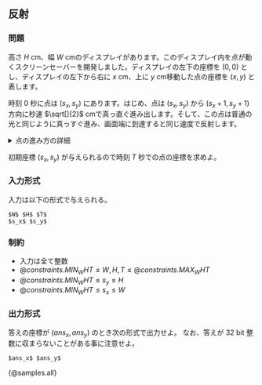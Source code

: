 ## 反射

### 問題
高さ $H$ cm、幅 $W$ cmのディスプレイがあります。このディスプレイ内を点が動くスクリーンセーバーを開発しました。ディスプレイの左下の座標を $(0, 0)$ とし、ディスプレイの左下から右に $x$ cm、上に $y$ cm移動した点の座標を $(x, y)$ と表します。

時刻 $0$ 秒に点は $(s_x, s_y)$ にあります。はじめ、点は $(s_x, s_y)$ から $(s_x + 1, s_y + 1)$ 方向に秒速 $\sqrt[]{2}$ cmで真っ直ぐ進み出します。そして、この点は普通の光と同じように真っすぐ進み、画面端に到達すると同じ速度で反射します。

<details><summary>点の進み方の詳細</summary>

点は**移動方向** $(a, b)$ というパラメータを持っているとします。時刻 $0$ 秒のときの移動方向は $(1, 1)$ です。
時刻 $t$ 秒に点が $(x_t, y_t)$ にあるとき、時刻 $t + 0.5$ 秒に点は以下のように移動します。  
 
1. $x_t + a \lt 0$ もしくは $W \lt x_t + a$ のとき、移動方向の $a$ に $-1$ をかける
2. $y_t + b \lt 0$ もしくは $y_t + b \lt H$ のとき、移動方向の $b$ に $-1$ をかける
3. 点を $(x_t + a, y_t + b)$ に移動させる

</details>

初期座標 $(s_x, s_y)$ が与えられるので時刻 $T$ 秒での点の座標を求めよ。

### 入力形式
入力は以下の形式で与えられる。

```
$W$ $H$ $T$
$s_x$ $s_y$
```

### 制約

- 入力は全て整数
- ${@constraints.MIN_WHT} \leq W, H, T \leq {@constraints.MAX_WHT}$
- ${@constraints.MIN_WHT} \leq s_y \leq H$
- ${@constraints.MIN_WHT} \leq s_x \leq W$


### 出力形式

答えの座標が $(ans_x, ans_y)$ のとき次の形式で出力せよ。
なお、答えが $32$ bit 整数に収まらないことがある事に注意せよ。

```
$ans_x$ $ans_y$
```

{@samples.all}

